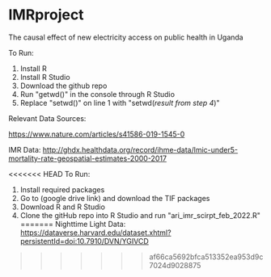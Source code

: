 # IMRproject

The causal effect of new electricity access on public health in Uganda

To Run:
1) Install R
2) Install R Studio
3) Download the github repo
4) Run "getwd()" in the console through R Studio
5) Replace "setwd()" on line 1 with "setwd(*result from step 4*)" 


Relevant Data Sources:

https://www.nature.com/articles/s41586-019-1545-0

IMR Data:
http://ghdx.healthdata.org/record/ihme-data/lmic-under5-mortality-rate-geospatial-estimates-2000-2017

<<<<<<< HEAD
To Run:

1) Install required packages
2) Go to (google drive link) and download the TIF packages
3) Download R and R Studio
4) Clone the gitHub repo into R Studio and run "ari_imr_scirpt_feb_2022.R"
=======
Nighttime Light Data:
https://dataverse.harvard.edu/dataset.xhtml?persistentId=doi:10.7910/DVN/YGIVCD
>>>>>>> af66ca5692bfca513352ea953d9c7024d9028875
